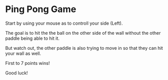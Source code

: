 # Ping Pong Game 

Start by using your mouse as to controll your side (Left).

The goal is to hit the the ball on the other side of the wall without the other paddle being able to hit it.

But watch out, the other paddle is also trying to move in so that they can hit your wall as well.

First to 7 points wins!

Good luck!